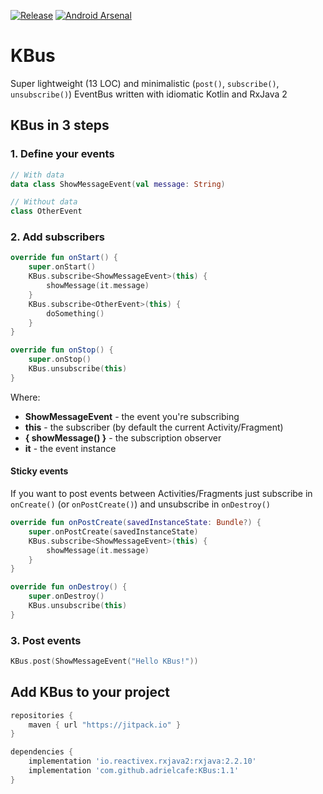 [![Release](https://jitpack.io/v/adrielcafe/KBus.svg)](https://jitpack.io/#adrielcafe/KBus) [![Android Arsenal](https://img.shields.io/badge/Android%20Arsenal-KBus-green.svg?style=flat)]( https://android-arsenal.com/details/1/6583)

# KBus
Super lightweight (13 LOC) and minimalistic (`post()`, `subscribe()`, `unsubscribe()`) EventBus written with idiomatic Kotlin and RxJava 2

## KBus in 3 steps

### 1. Define your events
```kotlin
// With data
data class ShowMessageEvent(val message: String)

// Without data
class OtherEvent
```

### 2. Add subscribers
```kotlin
override fun onStart() {
    super.onStart()
    KBus.subscribe<ShowMessageEvent>(this) {
        showMessage(it.message)
    }
    KBus.subscribe<OtherEvent>(this) {
        doSomething()
    }
}

override fun onStop() {
    super.onStop()
    KBus.unsubscribe(this)
}
```

Where:
* **ShowMessageEvent** - the event you're subscribing
* **this** - the subscriber (by default the current Activity/Fragment)
* **{ showMessage() }** - the subscription observer
* **it** - the event instance

#### Sticky events
If you want to post events between Activities/Fragments just subscribe in `onCreate()` (or `onPostCreate()`) and unsubscribe in `onDestroy()`
```kotlin
override fun onPostCreate(savedInstanceState: Bundle?) {
    super.onPostCreate(savedInstanceState)
    KBus.subscribe<ShowMessageEvent>(this) {
        showMessage(it.message)
    }
}

override fun onDestroy() {
    super.onDestroy()
    KBus.unsubscribe(this)
}
```

### 3. Post events
```kotlin
KBus.post(ShowMessageEvent("Hello KBus!"))
```

## Add KBus to your project
```gradle
repositories {
    maven { url "https://jitpack.io" }
}

dependencies {
    implementation 'io.reactivex.rxjava2:rxjava:2.2.10'
    implementation 'com.github.adrielcafe:KBus:1.1'
}
```